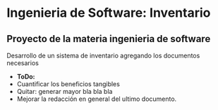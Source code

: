# Ingenieria de Software: Inventario
## Proyecto de la materia ingenieria de software
Desarrollo de un sistema de inventario agregando los documentos necesarios
- **ToDo:**
- Cuantificar los beneficios tangibles
- Quitar: generar mayor bla bla bla 
- Mejorar la redacción en general del ultimo documento.

